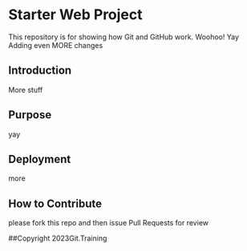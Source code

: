 # Starter Web Project

This repository is for showing how Git and GitHub work. Woohoo! Yay
Adding even MORE changes

## Introduction

More stuff

## Purpose
yay

## Deployment
more

## How to Contribute
please fork this repo and then issue Pull Requests for review

##Copyright
2023Git.Training